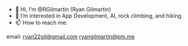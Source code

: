 - 👋 Hi, I’m @RGilmartin (Ryan Gilmartin)
- 👀 I’m interested in App Development, AI, rock climbing, and hiking.
- 📫 How to reach me:

email: ryan22gil@gmail.com
       ryangilmartin@pm.me

<!---
RGilmartin/RGilmartin is a ✨ special ✨ repository because its `README.md` (this file) appears on your GitHub profile.
You can click the Preview link to take a look at your changes.
--->
